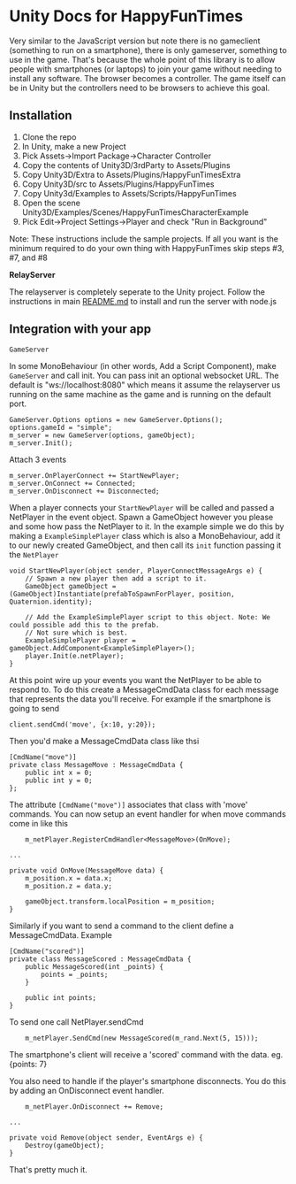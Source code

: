 Unity Docs for HappyFunTimes
============================

Very similar to the JavaScript version but note there is no gameclient
(something to run on a smartphone), there is only gameserver, something to
use in the game. That's because the whole point of this library is
to allow people with smartphones (or laptops) to join your game without
needing to install any software. The browser becomes a controller. The
game itself can be in Unity but the controllers need to be browsers
to achieve this goal.

Installation
------------

1.  Clone the repo
2.  In Unity, make a new Project
3.  Pick Assets->Import Package->Character Controller
4.  Copy the contents of Unity3D/3rdParty to Assets/Plugins
5.  Copy Unity3D/Extra to Assets/Plugins/HappyFunTimesExtra
6.  Copy Unity3D/src to Assets/Plugins/HappyFunTimes
7.  Copy Unity3d/Examples to Assets/Scripts/HappyFunTimes
8.  Open the scene Unity3D/Examples/Scenes/HappyFunTimesCharacterExample
9.  Pick Edit->Project Settings->Player and check "Run in Background"

Note: These instructions include the sample projects. If all you want is
the minimum required to do your own thing with HappyFunTimes skip steps #3, #7, and #8

**RelayServer**

The relayserver is completely seperate to the Unity project.
Follow the instructions in main [README.md](../README.md#running-the-examples) to install and run the server with node.js

Integration with your app
-------------------------

`GameServer`

In some MonoBehaviour (in other words, Add a Script Component), make `GameServer` and
call init. You can pass init an optional websocket URL. The default is "ws://localhost:8080"
which means it assume the relayserver us running on the same machine as the game and
is running on the default port.

    GameServer.Options options = new GameServer.Options();
    options.gameId = "simple";
    m_server = new GameServer(options, gameObject);
    m_server.Init();

Attach 3 events

    m_server.OnPlayerConnect += StartNewPlayer;
    m_server.OnConnect += Connected;
    m_server.OnDisconnect += Disconnected;

When a player connects your `StartNewPlayer` will be called and passed a NetPlayer in
the event object. Spawn a GameObject however you please and some how pass the NetPlayer
to it. In the example simple we do this by making a `ExampleSimplePlayer` class which
is also a MonoBehaviour, add it to our newly created GameObject, and then call its
`init` function passing it the `NetPlayer`

    void StartNewPlayer(object sender, PlayerConnectMessageArgs e) {
        // Spawn a new player then add a script to it.
        GameObject gameObject = (GameObject)Instantiate(prefabToSpawnForPlayer, position, Quaternion.identity);

        // Add the ExampleSimplePlayer script to this object. Note: We could possible add this to the prefab.
        // Not sure which is best.
        ExampleSimplePlayer player = gameObject.AddComponent<ExampleSimplePlayer>();
        player.Init(e.netPlayer);
    }

At this point wire up your events you want the NetPlayer to be able to respond to. To do this
create a MessageCmdData class for each message that represents the data you'll receive. For example if the
smartphone is going to send

    client.sendCmd('move', {x:10, y:20});

Then you'd make a MessageCmdData class like thsi

    [CmdName("move")]
    private class MessageMove : MessageCmdData {
        public int x = 0;
        public int y = 0;
    };

The attribute `[CmdName("move")]` associates that class with 'move' commands. You can now
setup an event handler for when move commands come in like this

        m_netPlayer.RegisterCmdHandler<MessageMove>(OnMove);

    ...

    private void OnMove(MessageMove data) {
        m_position.x = data.x;
        m_position.z = data.y;

        gameObject.transform.localPosition = m_position;
    }

Similarly if you want to send a command to the client define a MessageCmdData. Example

    [CmdName("scored")]
    private class MessageScored : MessageCmdData {
        public MessageScored(int _points) {
            points = _points;
        }

        public int points;
    }

To send one call NetPlayer.sendCmd

        m_netPlayer.SendCmd(new MessageScored(m_rand.Next(5, 15)));

The smartphone's client will receive a 'scored' command with the data. eg. {points: 7}

You also need to handle if the player's smartphone disconnects. You do this by adding an
OnDisconnect event handler.

        m_netPlayer.OnDisconnect += Remove;

    ...

    private void Remove(object sender, EventArgs e) {
        Destroy(gameObject);
    }

That's pretty much it.


